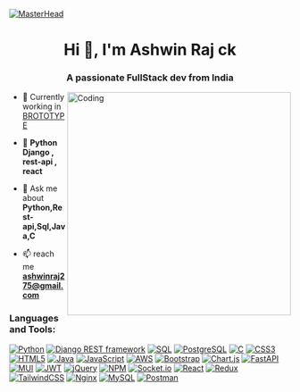 [![MasterHead](https://mir-s3-cdn-cf.behance.net/project_modules/max_1200/79731568097599.5b50bca477735.jpg)](https://ashwinraj275.io)
<h1 align="center">Hi 👋, I'm Ashwin Raj ck</h1>
<h3 align="center">A passionate FullStack dev from India</h3>

<img align="right" alt="Coding" width="400" src="https://camo.githubusercontent.com/cae12fddd9d6982901d82580bdf321d81fb299141098ca1c2d4891870827bf17/68747470733a2f2f6d69726f2e6d656469756d2e636f6d2f6d61782f313336302f302a37513379765349765f7430696f4a2d5a2e676966">






- 🔭 Currently working in [BROTOTYPE]([https://brototype.com/])

- 🌱  **Python Django , rest-api , react**



- 💬 Ask me about **Python,Rest-api,Sql,Java,C**

- 📫 reach me **ashwinraj275@gmail.com**



<h3 align="left">Languages and Tools:</h3>

[![Python](https://img.shields.io/badge/python-%233776AB.svg?style=for-the-badge&logo=python&logoColor=white)](https://example.com)
[![Django REST framework](https://img.shields.io/badge/Django_REST_framework-%23092E20.svg?style=for-the-badge&logo=django&logoColor=white)](https://example.com)
[![SQL](https://img.shields.io/badge/SQL-%2300f.svg?style=for-the-badge&logo=postgresql&logoColor=white)](https://example.com)
[![PostgreSQL](https://img.shields.io/badge/PostgreSQL-%23336791.svg?style=for-the-badge&logo=postgresql&logoColor=white)](https://example.com)
[![C](https://img.shields.io/badge/c-%2300599C.svg?style=for-the-badge&logo=c&logoColor=white)](https://example.com)
[![CSS3](https://img.shields.io/badge/css3-%231572B6.svg?style=for-the-badge&logo=css3&logoColor=white)](https://example.com)
[![HTML5](https://img.shields.io/badge/html5-%23E34F26.svg?style=for-the-badge&logo=html5&logoColor=white)](https://example.com)
[![Java](https://img.shields.io/badge/java-%23ED8B00.svg?style=for-the-badge&logo=java&logoColor=white)](https://example.com)
[![JavaScript](https://img.shields.io/badge/javascript-%23323330.svg?style=for-the-badge&logo=javascript&logoColor=%23F7DF1E)](https://example.com)
[![AWS](https://img.shields.io/badge/AWS-%23FF9900.svg?style=for-the-badge&logo=amazon-aws&logoColor=white)](https://example.com)
[![Bootstrap](https://img.shields.io/badge/bootstrap-%23563D7C.svg?style=for-the-badge&logo=bootstrap&logoColor=white)](https://example.com)
[![Chart.js](https://img.shields.io/badge/chart.js-F5788D.svg?style=for-the-badge&logo=chart.js&logoColor=white)](https://example.com)
[![FastAPI](https://img.shields.io/badge/FastAPI-005571?style=for-the-badge&logo=fastapi)](https://example.com)
[![MUI](https://img.shields.io/badge/MUI-%230081CB.svg?style=for-the-badge&logo=material-ui&logoColor=white)](https://example.com)
[![JWT](https://img.shields.io/badge/JWT-black?style=for-the-badge&logo=JSON%20web%20tokens)](https://example.com)
[![jQuery](https://img.shields.io/badge/jquery-%230769AD.svg?style=for-the-badge&logo=jquery&logoColor=white)](https://example.com)
[![NPM](https://img.shields.io/badge/NPM-%23000000.svg?style=for-the-badge&logo=npm&logoColor=white)](https://example.com)
[![Socket.io](https://img.shields.io/badge/Socket.io-black?style=for-the-badge&logo=socket.io&badgeColor=010101)](https://example.com)
[![React](https://img.shields.io/badge/react-%2320232a.svg?style=for-the-badge&logo=react&logoColor=%2361DAFB)](https://example.com)
[![Redux](https://img.shields.io/badge/redux-%23593d88.svg?style=for-the-badge&logo=redux&logoColor=white)](https://example.com)
[![TailwindCSS](https://img.shields.io/badge/tailwindcss-%2338B2AC.svg?style=for-the-badge&logo=tailwind-css&logoColor=white)](https://example.com)
[![Nginx](https://img.shields.io/badge/nginx-%23009639.svg?style=for-the-badge&logo=nginx&logoColor=white)](https://example.com)
[![MySQL](https://img.shields.io/badge/mysql-%2300f.svg?style=for-the-badge&logo=mysql&logoColor=white)](https://example.com)
[![Postman](https://img.shields.io/badge/Postman-FF6C37?style=for-the-badge&logo=postman&logoColor=white)](https://example.com)

  
